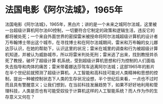# 法国电影《阿尔法城》，1965年

法国电影《阿尔法城》，1965年，黑白片；讲的是一个未来之城阿尔法城，这里被一台超级计算机阿尔法60控制，一切要符合它制定的政策和逻辑生活，违反它的都将被处死；一个来自外面世界的密探雷米被授命将阿尔法城超级计算机的设计者万布翰博士带出这个城市，在寻找博士和在阿尔法城期间，雷米和万布翰的女儿娜达莎认识，在她的帮助下，认识这里的状况；雷米在城里的调查和行为被超级计算机知道，并被认为威胁城市，所以将雷米判处死刑；雷米逃了出来，找到教授并杀死了教授，破坏了超级计算 机系统，受到超级计算机思想和行为控制的人们面临失去指导和肉体的痛苦；雷米带着娜达莎驾车逃离阿尔法城；这部1965年的影片在半个世纪前就预测了超级计算机、人工智能和高科技可能对人类精神和思想的控制，提出一种被控制状态下人类的生存状况设想，半个世纪后来看，一点也不过时而且具有警醒意义；让我们想到，在当前科技发展趋势下，如果不好好地利用和管理科技，人类是否也有可能受奴役于计算机这样的人工智能系统？而人作为作的生存意义又何在？